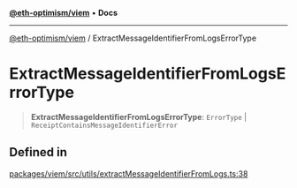 [**@eth-optimism/viem**](../README.md) • **Docs**

***

[@eth-optimism/viem](../README.md) / ExtractMessageIdentifierFromLogsErrorType

# ExtractMessageIdentifierFromLogsErrorType

> **ExtractMessageIdentifierFromLogsErrorType**: `ErrorType` \| `ReceiptContainsMessageIdentifierError`

## Defined in

[packages/viem/src/utils/extractMessageIdentifierFromLogs.ts:38](https://github.com/ethereum-optimism/ecosystem/blob/a6a591d88cd41aa48aa7325dbb668dbe8084e5ee/packages/viem/src/utils/extractMessageIdentifierFromLogs.ts#L38)

